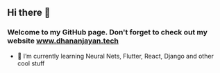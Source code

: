 ## Hi there 👋
### Welcome to my GitHub page. Don't forget to check out my website www.dhananjayan.tech
- 🌱 I’m currently learning Neural Nets, Flutter, React, Django and other cool stuff
<!--
**Dhananjayan-PN/Dhananjayan-PN** is a ✨ _special_ ✨ repository because its `README.md` (this file) appears on your GitHub profile.

Here are some ideas to get you started:

- 🔭 I’m currently working on ...
- 🌱 I’m currently learning ...
- 👯 I’m looking to collaborate on ...
- 🤔 I’m looking for help with ...
- 💬 Ask me about ...
- 📫 How to reach me: ...
- 😄 Pronouns: ...
- ⚡ Fun fact: ...
-->
